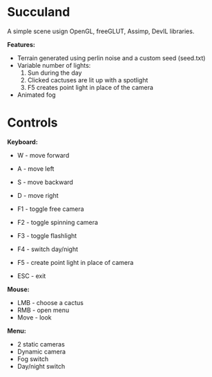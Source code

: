# Succuland
A simple scene usign OpenGL, freeGLUT, Assimp, DevIL libraries.

**Features:**
* Terrain generated using perlin noise and a custom seed (seed.txt)
* Variable number of lights:
  1. Sun during the day
  2. Clicked cactuses are lit up with a spotlight
  3. F5 creates point light in place of the camera
* Animated fog

# Controls

**Keyboard:**
* W - move forward
* A - move left
* S - move backward
* D - move right

* F1 - toggle free camera
* F2 - toggle spinning camera
* F3 - toggle flashlight
* F4 - switch day/night
* F5 - create point light in place of camera

* ESC - exit

**Mouse:**
* LMB - choose a cactus
* RMB - open menu
* Move - look

**Menu:**
* 2 static cameras
* Dynamic camera
* Fog switch
* Day/night switch
